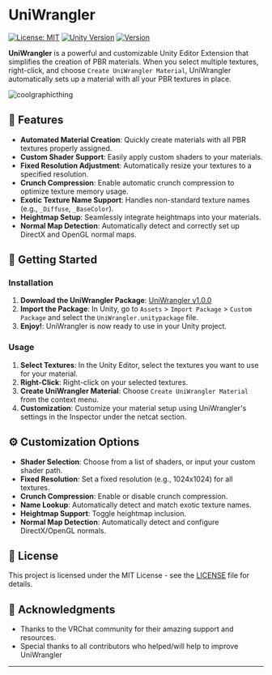 # UniWrangler

[![License: MIT](https://img.shields.io/badge/License-MIT-yellow.svg)](https://opensource.org/licenses/MIT)
[![Unity Version](https://img.shields.io/badge/Unity-2019.3%2B-blue.svg)](https://unity.com/releases/2019-lts)
[![Version](https://img.shields.io/badge/Version-1.0.0-brightgreen.svg)](https://github.com/netcatvr/UniWrangler/releases)

**UniWrangler** is a powerful and customizable Unity Editor Extension that simplifies the creation of PBR materials. When you select multiple textures, right-click, and choose `Create UniWrangler Material`, UniWrangler automatically sets up a material with all your PBR textures in place.

![coolgraphicthing](https://data.netcat.moe/uniwrangler_setup.webp)

## 🎨 Features

- **Automated Material Creation**: Quickly create materials with all PBR textures properly assigned.
- **Custom Shader Support**: Easily apply custom shaders to your materials.
- **Fixed Resolution Adjustment**: Automatically resize your textures to a specified resolution.
- **Crunch Compression**: Enable automatic crunch compression to optimize texture memory usage.
- **Exotic Texture Name Support**: Handles non-standard texture names (e.g., `_Diffuse`, `_BaseColor`).
- **Heightmap Setup**: Seamlessly integrate heightmaps into your materials.
- **Normal Map Detection**: Automatically detect and correctly set up DirectX and OpenGL normal maps.

## 🚀 Getting Started

### Installation

1. **Download the UniWrangler Package**: [UniWrangler v1.0.0](https://github.com/netcatvr/UniWrangler/releases/download/release/UniWrangler_Release_1.0.0.unitypackage)
2. **Import the Package**: In Unity, go to `Assets` > `Import Package` > `Custom Package` and select the `UniWrangler.unitypackage` file.
3. **Enjoy!**: UniWrangler is now ready to use in your Unity project.

### Usage

1. **Select Textures**: In the Unity Editor, select the textures you want to use for your material.
2. **Right-Click**: Right-click on your selected textures.
3. **Create UniWrangler Material**: Choose `Create UniWrangler Material` from the context menu.
4. **Customization**: Customize your material setup using UniWrangler's settings in the Inspector under the netcat section.

## ⚙️ Customization Options

- **Shader Selection**: Choose from a list of shaders, or input your custom shader path.
- **Fixed Resolution**: Set a fixed resolution (e.g., 1024x1024) for all textures.
- **Crunch Compression**: Enable or disable crunch compression.
- **Name Lookup**: Automatically detect and match exotic texture names.
- **Heightmap Support**: Toggle heightmap inclusion.
- **Normal Map Detection**: Automatically detect and configure DirectX/OpenGL normals.

## 📝 License

This project is licensed under the MIT License - see the [LICENSE](LICENSE) file for details.

## 🙏 Acknowledgments

- Thanks to the VRChat community for their amazing support and resources.
- Special thanks to all contributors who helped/will help to improve UniWrangler

---


